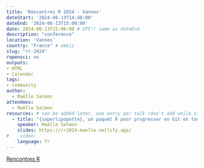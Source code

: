 ```yaml
---
title: 'Rencontres R 2024 - Vannes'
dateStart: '2024-06-13T14:40:00'
dateEnd: '2024-06-13T15:00:00'
date: 2024-06-13T15:00:00 # UTC!! same as dateEnd
description: "conference"
location: 'Vannes'
country: "France" # emoji
slug: "rr-2024"
ropensci: no
outputs: 
- HTML
- Calendar 
tags: 
- community
author:
  - Maëlle Salmon
attendees:
  - Maëlle Salmon
resources: # can be added later, one entry per talk (don't add while still empty, add once there are resources)
  - title: "{saperlipopette}, un paquet R pour progresser en Git en toute sérénité"
    speaker: Maëlle Salmon
    slides: https://rr2024-maelle.netlify.app/ 
#    video: 
    language: fr
---
```


[Rencontres R](https://rr2024.sciencesconf.org/)
